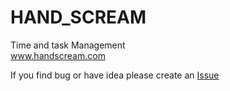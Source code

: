 # HAND_SCREAM
Time and task Management     
www.handscream.com

If you find bug or have idea please create an [Issue](https://github.com/Gimanh/handscream/issues)
